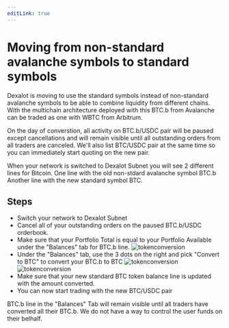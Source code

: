 ```yaml
---
editLink: true
---
```

# Moving from non-standard avalanche symbols to standard symbols

Dexalot is moving to use the standard symbols instead of non-standard avalanche symbols to be able to combine liquidity from different chains. With the multichain architecture deployed  with this BTC.b from Avalanche can be traded as one with WBTC from Arbitrum.

On the day of converstion, all activity on BTC.b/USDC pair will be paused except cancellations and will remain visible until all outstanding orders from all traders are canceled.
We'll also list BTC/USDC pair at the same time so you can immediately start quoting on the new pair.

When your network is switched to Dexalot Subnet you will see 2 different lines for Bitcoin.
One line with the old non-stdard avalanche symbol BTC.b
Another line with the new standard symbol BTC.


## Steps

- Switch your network to Dexalot Subnet
- Cancel all of your outstanding orders on the paused BTC.b/USDC orderbook.
- Make sure that your Portfolio Total is equal to your Portfolio Available under the "Balances" tab for BTC.b line.
![tokenconversion](/images/tokenconversion/btc1.png)
- Under the "Balances" tab, use the 3 dots on the right and pick "Convert to BTC" to convert your BTC.b to BTC
![tokenconversion](/images/tokenconversion/btc2.png)
![tokenconversion](/images/tokenconversion/btc3.png)
- Make sure that your new standard BTC token balance line is updated with the amount converted.
- You can now start trading with the new BTC/USDC pair


BTC.b line in the "Balances" Tab will remain visible until all traders have converted all their BTC.b. We do not have a way to control the user funds on their belhalf.
